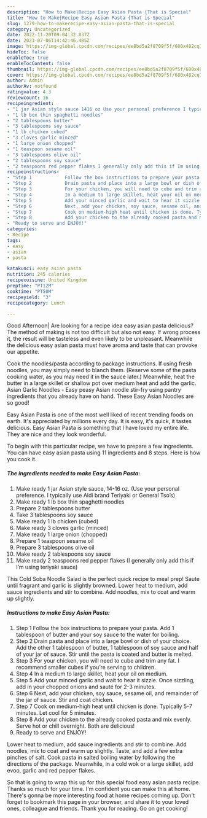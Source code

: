 ```yaml
---
description: "How to Make|Recipe Easy Asian Pasta {That is Special"
title: "How to Make|Recipe Easy Asian Pasta {That is Special"
slug: 1279-how-to-makerecipe-easy-asian-pasta-that-is-special
category: Uncategorized
date: 2022-11-20T09:04:32.837Z
date: 2023-07-06T14:42:46.485Z
image: https://img-global.cpcdn.com/recipes/ee8bd5a2f8709f5f/680x482cq70/easy-asian-pasta-recipe-main-photo.jpg
hideToc: false
enableToc: true
enableTocContent: false
thumbnail: https://img-global.cpcdn.com/recipes/ee8bd5a2f8709f5f/680x482cq70/easy-asian-pasta-recipe-main-photo.jpg
cover: https://img-global.cpcdn.com/recipes/ee8bd5a2f8709f5f/680x482cq70/easy-asian-pasta-recipe-main-photo.jpg
author: Admin
authorAv: notfound
ratingvalue: 4.3
reviewcount: 16
recipeingredient:
- "1 jar Asian style sauce 1416 oz Use your personal preference I typically use Aldi brand Teriyaki or General Tsos"
- "1 lb box thin spaghetti noodles"
- "2 tablespoons butter"
- "3 tablespoons soy sauce"
- "1 lb chicken cubed"
- "3 cloves garlic minced"
- "1 large onion chopped"
- "1 teaspoon sesame oil"
- "3 tablespoons olive oil"
- "2 tablespoons soy sauce"
- "2 teaspoons red pepper flakes I generally only add this if Im using teriyaki sauce"
recipeinstructions:
- "Step 1            Follow the box instructions to prepare your pasta. Add 1 tablespoon of butter and your soy sauce to the water for boiling."
- "Step 2            Drain pasta and place into a large bowl or dish of your choice. Add the other 1 tablespoon of butter, 1 tablespoon of soy sauce and half of your jar of sauce. Stir until the pasta is coated and butter is melted."
- "Step 3            For your chicken, you will need to cube and trim any fat. I recommend smaller cubes if you’re serving to children."
- "Step 4            In a medium to large skillet, heat your oil on medium."
- "Step 5            Add your minced garlic and wait to hear it sizzle. Once sizzling, add in your chopped onions and sauté for 2-3 minutes."
- "Step 6            Next, add your chicken, soy sauce, sesame oil, and remainder of the jar of sauce. Stir and coat chicken."
- "Step 7            Cook on medium-high heat until chicken is done. Typically 5-7 minutes. Let cool for 5 minutes."
- "Step 8            Add your chicken to the already cooked pasta and mix evenly. Serve hot or chill overnight. Both are delicious!"
- "Ready to serve and ENJOY!"
categories:
- Recipe
tags:
- easy
- asian
- pasta

katakunci: easy asian pasta 
nutrition: 245 calories
recipecuisine: United Kingdom
preptime: "PT12M"
cooktime: "PT50M"
recipeyield: "3"
recipecategory: Lunch

---
```



Good Afternoon| Are looking for a recipe idea easy asian pasta delicious? The method of making is not too difficult but also not easy. If wrong process it, the result will be tasteless and even likely to be unpleasant. Meanwhile the delicious easy asian pasta must have aroma and taste that can provoke our appetite.





Cook the noodles/pasta according to package instructions. If using fresh noodles, you may simply need to blanch them. (Reserve some of the pasta cooking water, as you may need it in the sauce later.) Meanwhile, heat the butter in a large skillet or shallow pot over medium heat and add the garlic. Asian Garlic Noodles - Easy peasy Asian noodle stir-fry using pantry ingredients that you already have on hand. These Easy Asian Noodles are so good!

Easy Asian Pasta is one of the most well liked of recent trending foods on earth. It's appreciated by millions every day. It is easy, it's quick, it tastes delicious. Easy Asian Pasta is something that I have loved my entire life. They are nice and they look wonderful.


To begin with this particular recipe, we have to prepare a few ingredients. You can have easy asian pasta using 11 ingredients and 8 steps. Here is how you cook it.

<!--inarticleads1-->

##### The ingredients needed to make Easy Asian Pasta:

1. Make ready 1 jar Asian style sauce, 14-16 oz. (Use your personal preference. I typically use Aldi brand Teriyaki or General Tso’s)
1. Make ready 1 lb box thin spaghetti noodles
1. Prepare 2 tablespoons butter
1. Take 3 tablespoons soy sauce
1. Make ready 1 lb chicken (cubed)
1. Make ready 3 cloves garlic (minced)
1. Make ready 1 large onion (chopped)
1. Prepare 1 teaspoon sesame oil
1. Prepare 3 tablespoons olive oil
1. Make ready 2 tablespoons soy sauce
1. Make ready 2 teaspoons red pepper flakes (I generally only add this if I’m using teriyaki sauce)


This Cold Soba Noodle Salad is the perfect quick recipe to meal prep! Saute until fragrant and garlic is slightly browned. Lower heat to medium, add sauce ingredients and stir to combine. Add noodles, mix to coat and warm up slightly. 

<!--inarticleads2-->

##### Instructions to make Easy Asian Pasta:

1. Step 1            Follow the box instructions to prepare your pasta. Add 1 tablespoon of butter and your soy sauce to the water for boiling.
1. Step 2            Drain pasta and place into a large bowl or dish of your choice. Add the other 1 tablespoon of butter, 1 tablespoon of soy sauce and half of your jar of sauce. Stir until the pasta is coated and butter is melted.
1. Step 3            For your chicken, you will need to cube and trim any fat. I recommend smaller cubes if you’re serving to children.
1. Step 4            In a medium to large skillet, heat your oil on medium.
1. Step 5            Add your minced garlic and wait to hear it sizzle. Once sizzling, add in your chopped onions and sauté for 2-3 minutes.
1. Step 6            Next, add your chicken, soy sauce, sesame oil, and remainder of the jar of sauce. Stir and coat chicken.
1. Step 7            Cook on medium-high heat until chicken is done. Typically 5-7 minutes. Let cool for 5 minutes.
1. Step 8            Add your chicken to the already cooked pasta and mix evenly. Serve hot or chill overnight. Both are delicious!
1. Ready to serve and ENJOY!

Lower heat to medium, add sauce ingredients and stir to combine. Add noodles, mix to coat and warm up slightly. Taste, and add a few extra pinches of salt. Cook pasta in salted boiling water by following the directions of the package. Meanwhile, in a cold wok or a large skillet, add evoo, garlic and red pepper flakes. 

So that is going to wrap this up for this special food easy asian pasta recipe. Thanks so much for your time. I'm confident you can make this at home. There's gonna be more interesting food at home recipes coming up. Don't forget to bookmark this page in your browser, and share it to your loved ones, colleague and friends. Thank you for reading. Go on get cooking!
